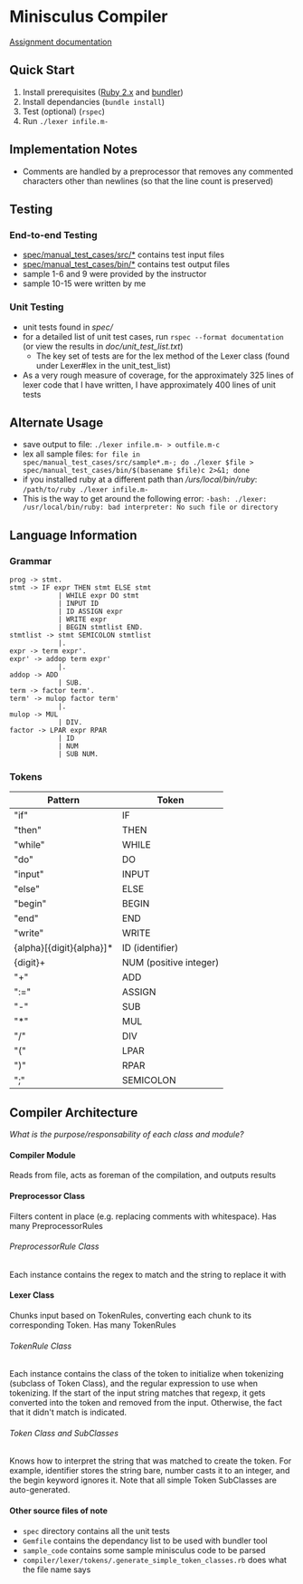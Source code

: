 # Minisculus Compiler
[Assignment documentation](http://pages.cpsc.ucalgary.ca/~robin/class/411/Assignments/2016/minisculus/ass1and2.html)

## Quick Start
1. Install prerequisites ([Ruby 2.x](https://www.ruby-lang.org/en/documentation/installation/) and [bundler](http://bundler.io/))
2. Install dependancies (`bundle install`)
3. Test (optional) (`rspec`)
4. Run `./lexer infile.m-`

## Implementation Notes
* Comments are handled by a preprocessor that removes any commented characters other than newlines (so that the line count is preserved)

## Testing
### End-to-end Testing
* [spec/manual_test_cases/src/*](spec/manual_test_cases/src) contains test input files
* [spec/manual_test_cases/bin/*](spec/manual_test_cases/bin) contains test output files
* sample 1-6 and 9 were provided by the instructor
* sample 10-15 were written by me

### Unit Testing
* unit tests found in *spec/*
* for a detailed list of unit test cases, run `rspec --format documentation` (or view the results in *doc/unit_test_list.txt*)
  * The key set of tests are for the lex method of the Lexer class (found under Lexer#lex in the unit_test_list)
* As a very rough measure of coverage, for the approximately 325 lines of lexer code that I have written, I have approximately 400 lines of unit tests

## Alternate Usage
* save output to file: `./lexer infile.m- > outfile.m-c`
* lex all sample files: `for file in spec/manual_test_cases/src/sample*.m-; do ./lexer $file > spec/manual_test_cases/bin/$(basename $file)c 2>&1; done`
* if you installed ruby at a different path than */urs/local/bin/ruby*: `/path/to/ruby ./lexer infile.m-`
 * This is the way to get around the following error: `-bash: ./lexer: /usr/local/bin/ruby: bad interpreter: No such file or directory`

## Language Information
### Grammar

    prog -> stmt. 
    stmt -> IF expr THEN stmt ELSE stmt
                | WHILE expr DO stmt
                | INPUT ID
                | ID ASSIGN expr
                | WRITE expr
                | BEGIN stmtlist END. 
    stmtlist -> stmt SEMICOLON stmtlist
                |. 
    expr -> term expr'.
    expr' -> addop term expr'
                |.
    addop -> ADD
                | SUB. 
    term -> factor term'.
    term' -> mulop factor term'
                |.
    mulop -> MUL
                | DIV. 
    factor -> LPAR expr RPAR
                | ID
                | NUM
                | SUB NUM.
                
### Tokens
| Pattern | Token   |
|---------|---------|
| "if"    | IF      |
| "then"  | THEN    |
| "while" | WHILE   |
| "do"    | DO      |
| "input" | INPUT   |
| "else"  | ELSE    |
| "begin" | BEGIN   |
| "end"   | END     |
| "write" | WRITE   |
| {alpha}[{digit}{alpha}]* | ID (identifier) |
| {digit}+ | NUM (positive integer) |
| "+"     | ADD     |
| ":="    | ASSIGN  |
| "-"     | SUB     |
| "*"     | MUL     |
| "/"     | DIV     |
| "("     | LPAR    |
| ")"     | RPAR    |
| ";"     | SEMICOLON |


## Compiler Architecture
*What is the purpose/responsability of each class and module?*

#### Compiler Module
Reads from file, acts as foreman of the compilation, and outputs results

#### Preprocessor Class
Filters content in place (e.g. replacing comments with whitespace). Has many PreprocessorRules

###### PreprocessorRule Class
Each instance contains the regex to match and the string to replace it with

#### Lexer Class
Chunks input based on TokenRules, converting each chunk to its corresponding Token. Has many TokenRules

###### TokenRule Class
Each instance contains the class of the token to initialize when tokenizing (subclass of Token Class), and the regular expression to use when tokenizing. If the start of the input string matches that regexp, it gets converted into the token and removed from the input. Otherwise, the fact that it didn't match is indicated. 

###### Token Class and SubClasses
Knows how to interpret the string that was matched to create the token. For example, identifier stores the string bare, number casts it to an integer, and the begin keyword ignores it. Note that all simple Token SubClasses are auto-generated. 

#### Other source files of note
* `spec` directory contains all the unit tests
* `Gemfile` contains the dependancy list to be used with bundler tool
* `sample_code` contains some sample minisculus code to be parsed
* `compiler/lexer/tokens/.generate_simple_token_classes.rb` does what the file name says

